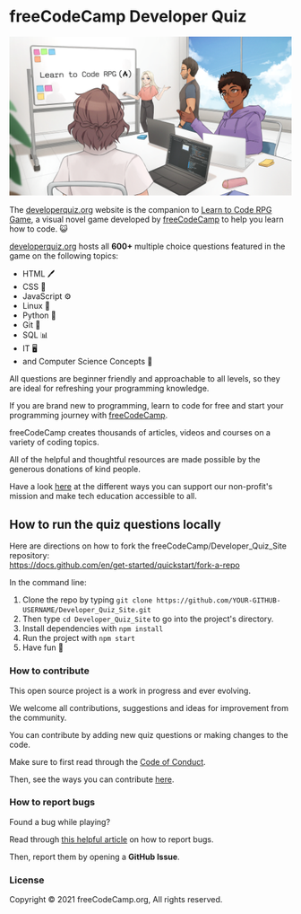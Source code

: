 # freeCodeCamp Developer Quiz

![Learn to Code RPG Main Menu](Splash_Art.png)

The [developerquiz.org](https://developerquiz.org/) website is the companion to [Learn to Code RPG Game](https://freecodecamp.itch.io/learn-to-code-rpg), a visual novel game developed by [freeCodeCamp](https://www.freecodecamp.org) to help you learn how to code. 😺

[developerquiz.org](https://developerquiz.org/) hosts all **600+** multiple choice questions featured in the game on the following topics:

- HTML 🖊️
- CSS 🎨
- JavaScript ⚙️
- Linux 🐧
- Python 🐍
- Git 📁
- SQL 📊
- IT 🖥️ 
- and Computer Science Concepts 🤖

All questions are beginner friendly and approachable to all levels, so they are ideal for refreshing your programming knowledge.

If you are brand new to programming, learn to code for free and start your programming journey with [freeCodeCamp](https://www.freecodecamp.org/).

freeCodeCamp creates thousands of articles, videos and courses on a variety of coding topics.

All of the helpful and thoughtful resources are made possible by the generous donations of kind people.

Have a look  [here](https://www.freecodecamp.org/news/how-to-donate-to-free-code-camp/) at the different ways  you can support our non-profit's  mission and make tech education accessible to all.

## How to run the quiz questions locally
Here are directions on how to fork the freeCodeCamp/Developer_Quiz_Site repository:<br>
https://docs.github.com/en/get-started/quickstart/fork-a-repo

In the command line:

1) Clone the repo by typing `git clone https://github.com/YOUR-GITHUB-USERNAME/Developer_Quiz_Site.git`
2) Then type `cd Developer_Quiz_Site` to go into the project's directory.
3) Install dependencies with `npm install`
4) Run the project with `npm start`
5) Have fun 🚀

### How to contribute

This open source project is a work in progress and ever evolving.

We welcome all contributions, suggestions and ideas for improvement from the community.

You can contribute by adding  new quiz questions or making changes to the code.

Make sure to first read through the [Code of Conduct](https://www.freecodecamp.org/news/code-of-conduct/).

Then, see the ways you can contribute [here](https://contribute.freecodecamp.org/#/).

### How to report bugs

Found a bug while playing?

Read through [this helpful article](https://forum.freecodecamp.org/t/how-to-report-a-bug-to-the-freecodecamp-open-source-community/19543) on how to report bugs.

Then, report them by opening a **GitHub Issue**.

### License

Copyright © 2021 freeCodeCamp.org, All rights reserved.
